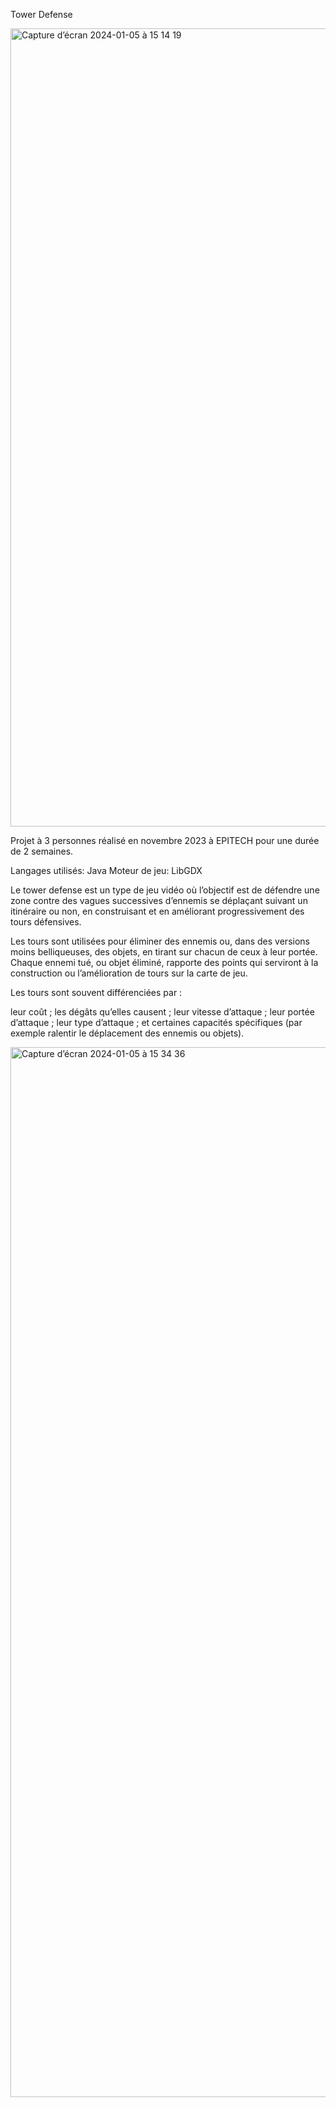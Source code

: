 Tower Defense 

<img width="1277" alt="Capture d’écran 2024-01-05 à 15 14 19" src="https://github.com/kvn-chn/tower-defense/assets/139592148/1f15bc70-0352-4efc-91ce-13ec337222c8">


Projet à 3 personnes réalisé en novembre 2023 à EPITECH pour une durée de 2 semaines.

Langages utilisés: Java
Moteur de jeu: LibGDX

Le tower defense est un type de jeu vidéo où l’objectif est de défendre une zone contre des vagues successives d’ennemis se déplaçant suivant un itinéraire ou non, en construisant et en améliorant progressivement des tours défensives.

Les tours sont utilisées pour éliminer des ennemis ou, dans des versions moins belliqueuses, des objets, en tirant sur chacun de ceux à leur portée. Chaque ennemi tué, ou objet éliminé, rapporte des points qui serviront à la construction ou l’amélioration de tours sur la carte de jeu.

Les tours sont souvent différenciées par :

leur coût ;
les dégâts qu’elles causent ;
leur vitesse d’attaque ;
leur portée d’attaque ;
leur type d’attaque ;
et certaines capacités spécifiques (par exemple ralentir le déplacement des ennemis ou objets).

<img width="1680" alt="Capture d’écran 2024-01-05 à 15 34 36" src="https://github.com/kvn-chn/tower-defense/assets/139592148/3d9a1f75-fc92-4fc7-904a-4b8bc1357ab5">

